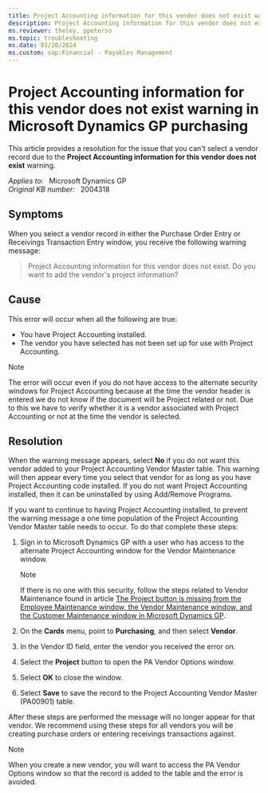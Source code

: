 ```yaml
---
title: Project Accounting information for this vendor does not exist warning
description: Project Accounting information for this vendor does not exist this warning occurs when you select a vendor record. Provides a resolution.
ms.reviewer: theley, ppeterso
ms.topic: troubleshooting
ms.date: 03/20/2024
ms.custom: sap:Financial - Payables Management
---
```

# Project Accounting information for this vendor does not exist warning in Microsoft Dynamics GP purchasing

This article provides a resolution for the issue that you can't select a vendor record due to the **Project Accounting information for this vendor does not exist** warning.

_Applies to:_ &nbsp; Microsoft Dynamics GP  
_Original KB number:_ &nbsp; 2004318

## Symptoms

When you select a vendor record in either the Purchase Order Entry or Receivings Transaction Entry window, you receive the following warning message:

> Project Accounting information for this vendor does not exist. Do you want to add the vendor's project information?

## Cause

This error will occur when all the following are true:

- You have Project Accounting installed.
- The vendor you have selected has not been set up for use with Project Accounting.

> [!NOTE]
> The error will occur even if you do not have access to the alternate security windows for Project Accounting because at the time the vendor header is entered we do not know if the document will be Project related or not. Due to this we have to verify whether it is a vendor associated with Project Accounting or not at the time the vendor is selected.

## Resolution

When the warning message appears, select **No** if you do not want this vendor added to your Project Accounting Vendor Master table. This warning will then appear every time you select that vendor for as long as you have Project Accounting code installed. If you do not want Project Accounting installed, then it can be uninstalled by using Add/Remove Programs.

If you want to continue to having Project Accounting installed, to prevent the warning message a one time population of the Project Accounting Vendor Master table needs to occur. To do that complete these steps:

1. Sign in to Microsoft Dynamics GP with a user who has access to the alternate Project Accounting window for the Vendor Maintenance window.

    > [!NOTE]
    > If there is no one with this security, follow the steps related to Vendor Maintenance found in article [The Project button is missing from the Employee Maintenance window, the Vendor Maintenance window, and the Customer Maintenance window in Microsoft Dynamics GP](https://support.microsoft.com/topic/the-project-button-is-missing-from-the-employee-maintenance-window-the-vendor-maintenance-window-and-the-customer-maintenance-window-in-microsoft-dynamics-gp-2c0da88f-53d8-0a05-f4d1-6229c43c1a55).

2. On the **Cards** menu, point to **Purchasing**, and then select **Vendor**.
3. In the Vendor ID field, enter the vendor you received the error on.
4. Select the **Project** button to open the PA Vendor Options window.
5. Select **OK** to close the window.
6. Select **Save** to save the record to the Project Accounting Vendor Master (PA00901) table.

After these steps are performed the message will no longer appear for that vendor. We recommend using these steps for all vendors you will be creating purchase orders or entering receivings transactions against.

> [!NOTE]
> When you create a new vendor, you will want to access the PA Vendor Options window so that the record is added to the table and the error is avoided.

